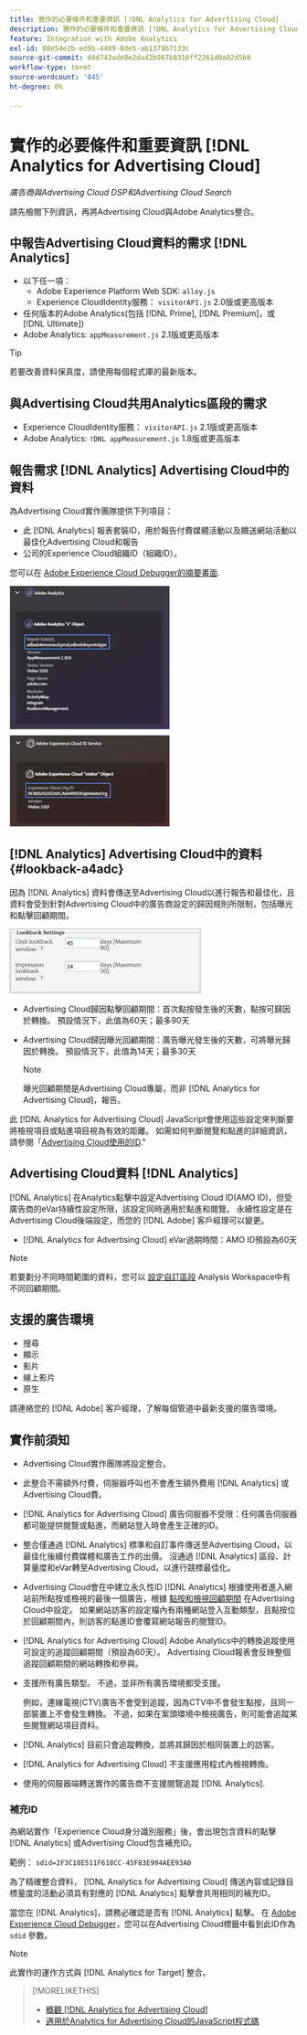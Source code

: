 ```yaml
---
title: 實作的必要條件和重要資訊 [!DNL Analytics for Advertising Cloud]
description: 實作的必要條件和重要資訊 [!DNL Analytics for Advertising Cloud]
feature: Integration with Adobe Analytics
exl-id: 08e54e2b-ed9b-4489-8de5-ab1379b7133c
source-git-commit: d4d743ade0e2dad2b967b8316ff2261d0a82d5b0
workflow-type: tm+mt
source-wordcount: '845'
ht-degree: 0%

---
```


# 實作的必要條件和重要資訊 [!DNL Analytics for Advertising Cloud]

*廣告商與Advertising Cloud DSP和Advertising Cloud Search*

請先檢閱下列資訊，再將Advertising Cloud與Adobe Analytics整合。

## 中報告Advertising Cloud資料的需求 [!DNL Analytics]

* 以下任一項：
   * Adobe Experience Platform Web SDK: `alloy.js`
   * Experience CloudIdentity服務： `visitorAPI.js` 2.0版或更高版本
* 任何版本的Adobe Analytics(包括 [!DNL Prime], [!DNL Premium]，或 [!DNL Ultimate])
* Adobe Analytics: `appMeasurement.js` 2.1版或更高版本

>[!TIP]
>
>若要改善資料保真度，請使用每個程式庫的最新版本。

## 與Advertising Cloud共用Analytics區段的需求

* Experience CloudIdentity服務： `visitorAPI.js` 2.1版或更高版本
* Adobe Analytics: `!DNL appMeasurement.js` 1.8版或更高版本

## 報告需求 [!DNL Analytics] Advertising Cloud中的資料

為Advertising Cloud實作團隊提供下列項目：

* 此 [!DNL Analytics] 報表套裝ID，用於報告付費媒體活動以及饋送網站活動以最佳化Advertising Cloud和報告
* 公司的Experience Cloud組織ID（組織ID）。

您可以在 [Adobe Experience Cloud Debugger的摘要畫面](https://experienceleague.adobe.com/docs/debugger/using/run-debugger.html).

![Experience Cloud Debugger摘要畫面](/help/integrations/assets/a4adc-debugger-summary.png)

## [!DNL Analytics] Advertising Cloud中的資料 {#lookback-a4adc}

因為 [!DNL Analytics] 資料會傳送至Advertising Cloud以進行報告和最佳化，且資料會受到針對Advertising Cloud中的廣告商設定的歸因規則所限制，包括曝光和點擊回顧期間。

![Advertising Cloud中的廣告商層級回顧期間設定](/help/integrations/assets/a4adc-lookbacks.png)

* Advertising Cloud歸因點擊回顧期間：首次點按發生後的天數，點按可歸因於轉換。 預設情況下，此值為60天；最多90天
* Advertising Cloud歸因曝光回顧期間：廣告曝光發生後的天數，可將曝光歸因於轉換。 預設情況下，此值為14天；最多30天

   >[!NOTE]
   >
   > 曝光回顧期間是Advertising Cloud專屬，而非 [!DNL Analytics for Advertising Cloud]，報告。

此 [!DNL Analytics for Advertising Cloud] JavaScript會使用這些設定來判斷要將檢視項目或點進項目視為有效的距離。 如需如何判斷閱覽和點進的詳細資訊，請參閱「[Advertising Cloud使用的ID](ids.md).&quot;

## Advertising Cloud資料 [!DNL Analytics]

[!DNL Analytics] 在Analytics點擊中設定Advertising Cloud ID(AMO ID)，但受廣告商的eVar持續性設定所限，該設定同時適用於點進和閱覽。 永續性設定是在Advertising Cloud後端設定，而您的 [!DNL Adobe] 客戶經理可以變更。

* [!DNL Analytics for Advertising Cloud] eVar過期時間：AMO ID預設為60天

>[!NOTE]
>
>若要劃分不同時間範圍的資料，您可以 [設定自訂區段](https://experienceleague.adobe.com/docs/analytics/components/segmentation/segmentation-workflow/seg-build.html) Analysis Workspace中有不同回顧期間。

## 支援的廣告環境

* 搜尋
* 顯示
* 影片
* 線上影片
* 原生

請連絡您的 [!DNL Adobe] 客戶經理，了解每個管道中最新支援的廣告環境。

## 實作前須知

* Advertising Cloud實作團隊將設定整合。

* 此整合不需額外付費，伺服器呼叫也不會產生額外費用 [!DNL Analytics] 或Advertising Cloud費。

* [!DNL Analytics for Advertising Cloud] 廣告伺服器不受限：任何廣告伺服器都可能提供閱覽或點進，而網站登入時會產生正確的ID。

* 整合僅通過 [!DNL Analytics] 標準和自訂事件傳送至Advertising Cloud，以最佳化後續付費媒體和廣告工作的出價。 沒通過 [!DNL Analytics] 區段、計算量度和eVar轉至Advertising Cloud，以進行競標最佳化。

* Advertising Cloud會在中建立永久性ID [!DNL Analytics] 根據使用者進入網站前所點按或檢視的最後一個廣告，根據 [點按和檢視回顧期間](#lookback-a4adc) 在Advertising Cloud中設定。 如果網站訪客的設定檔內有兩種網站登入互動類型，且點按位於回顧期間內，則訪客的點進ID會覆寫網站報告的閱覽ID。

* [!DNL Analytics for Advertising Cloud] Adobe Analytics中的轉換追蹤使用可設定的追蹤回顧期間（預設為60天）。 Advertising Cloud報表會反映整個追蹤回顧期間的網站轉換和參與。

* 支援所有廣告類型。 不過，並非所有廣告環境都受支援。

   例如，連線電視(CTV)廣告不會受到追蹤，因為CTV中不會發生點按，且同一部裝置上不會發生轉換。 不過，如果在案頭環境中檢視廣告，則可能會追蹤某些閱覽網站項目資料。

* [!DNL Analytics] 目前只會追蹤轉換，並將其歸因於相同裝置上的訪客。

* [!DNL Analytics for Advertising Cloud] 不支援應用程式內檢視轉換。

* 使用的伺服器端轉送實作的廣告商不支援閱覽追蹤 [!DNL Analytics].

### 補充ID

為網站實作「Experience Cloud身分識別服務」後，會出現包含資料的點擊 [!DNL Analytics] 或Advertising Cloud包含補充ID。

範例： `sdid=2F3C18E511F618CC-45F83E994AEE93A0`

為了精確整合資料， [!DNL Analytics for Advertising Cloud] 傳送內容或記錄目標量度的活動必須具有對應的 [!DNL Analytics] 點擊會共用相同的補充ID。

當您在 [!DNL Analytics]，請務必確認是否有 [!DNL Analytics] 點擊。 在 [Adobe Experience Cloud Debugger](https://experienceleague.adobe.com/docs/debugger/using/experience-cloud-debugger.html)，您可以在Advertising Cloud標籤中看到此ID作為 `sdid` 參數。

>[!NOTE]
>
> 此實作的運作方式與 [!DNL Analytics for Target] 整合。

>[!MORELIKETHIS]
>
>* [概觀 [!DNL Analytics for Advertising Cloud]](overview.md)
>* [適用於Analytics for Advertising Cloud的JavaScript程式碼](/help/integrations/analytics/javascript.md)

